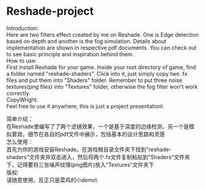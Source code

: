 ﻿# Reshade-project
Introduction:\
  Here are two filters effect created by me on Reshade. One is Edge detection based on depth and another is the fog simulation. Details about implementation are shown in respective pdf documents. You can check out to see basic principle and inspiration behind them.\
How to use:\
  First install Reshade for your game. Inside your root directory of game, find a folder named "reshade-shaders". Click into it, just simply copy two .fx files and put them into "Shaders" folder. Remember to put three noise textures(png files) into "Textures" folder, otherwise the fog filter won't work correctly.\
CopyWright:\
  Feel free to use it anywhere, this is just a project presentation\
  
简单介绍：\
  在Reshade里编写了了两个滤镜效果，一个是基于深度的边缘检测，另一个是模拟雾效。细节在各自的pdf文件中展示，包括基本的设计思路和灵感\
怎么使用：\
  首先为你的游戏安装Reshade。在游戏根目录文件夹下找到"reshade-shaders"文件夹并双击进入，然后将两个.fx文件复制粘贴到"Shaders"文件夹下，记得要将三张噪声纹理(png图片)放入"Textures"文件夹下\
版权:\
  请随意使用，反正只是菜鸡的小demo\
  
